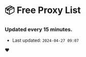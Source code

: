 # :package: Free Proxy List
### Updated every 15 minutes.

- Last updated: `2024-04-27 09:07`

:heart:
